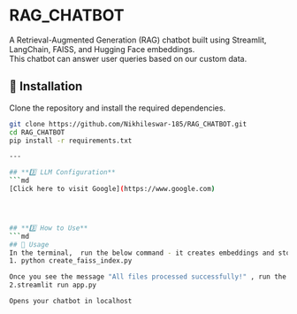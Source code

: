 # RAG_CHATBOT 
A Retrieval-Augmented Generation (RAG) chatbot built using Streamlit, LangChain, FAISS, and Hugging Face embeddings.  
This chatbot can answer user queries based on our custom data.

## 🚀 Installation  
Clone the repository and install the required dependencies.

```bash
git clone https://github.com/Nikhileswar-185/RAG_CHATBOT.git
cd RAG_CHATBOT
pip install -r requirements.txt

---

## **3️⃣ LLM Configuration**
```md
[Click here to visit Google](https://www.google.com)




## **3️⃣ How to Use**
```md
## 📖 Usage  
In the terminal,  run the below command - it creates embeddings and store them in FAISS vector database
1. python create_faiss_index.py

Once you see the message "All files processed successfully!" , run the below command
2.streamlit run app.py

Opens your chatbot in localhost




